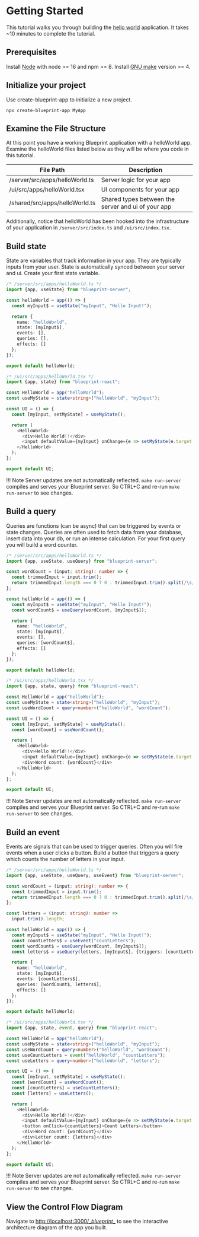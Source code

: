 # Getting Started

This tutorial walks you through building the [hello world](./examples.md#hello-world) application. It takes ~10 minutes to complete the tutorial.

## Prerequisites

Install [Node](https://nodejs.org/en/) with node >= 16 and npm >= 8. Install [GNU make](https://www.gnu.org/s/make/manual/make.html) version >= 4.

## Initialize your project 

Use create-blueprint-app to initialize a new project.

```shell
npx create-blueprint-app MyApp
```

## Examine the File Structure

At this point you have a working Blueprint application with a helloWorld app. Examine the helloWorld files listed below as they will be where you code in this tutorial.

|File Path|Description|
|----|----|
|/server/src/apps/helloWorld.ts|Server logic for your app|
|/ui/src/apps/helloWorld.tsx|UI components for your app|
|/shared/src/apps/helloWorld.ts|Shared types between the server and ui of your app|

Additionally, notice that helloWorld has been hooked into the infrastructure of your application in `/server/src/index.ts` and `/ui/src/index.tsx`.

## Build state

State are variables that track information in your app. They are typically inputs from your user. State is automatically synced between your server and ui. Create your first state variable.

```typescript
/* /server/src/apps/helloWorld.ts */
import {app, useState} from "blueprint-server";

const helloWorld = app(() => {
  const myInput$ = useState("myInput", "Hello Input!");

  return {
    name: "helloWorld",
    state: [myInput$],
    events: [],
    queries: [],
    effects: []
  };
});

export default helloWorld;
```

```typescript
/* /ui/src/apps/helloWorld.tsx */
import {app, state} from "blueprint-react";

const HelloWorld = app("helloWorld");
const useMyState = state<string>("helloWorld", "myInput");

const UI = () => {
  const [myInput, setMyState] = useMyState();

  return (
    <HelloWorld>
      <div>Hello World!!</div>
      <input defaultValue={myInput} onChange={e => setMyState(e.target.value)} />
    </HelloWorld>
  );
};

export default UI;
```

!!! Note 
    Server updates are not automatically reflected. `make run-server` compiles and serves your Blueprint server. So CTRL+C and re-run `make run-server` to see changes.

## Build a query

Queries are functions (can be async) that can be triggered by events or state changes. Queries are often used to fetch data from your database, insert data into your db, or run an intense calculation. For your first query you will build a word counter.

```typescript
/* /server/src/apps/helloWorld.ts */
import {app, useState, useQuery} from "blueprint-server";

const wordCount = (input: string): number => {
  const trimmedInput = input.trim();
  return trimmedInput.length === 0 ? 0 : trimmedInput.trim().split(/\s/).length;
};

const helloWorld = app(() => {
  const myInput$ = useState("myInput", "Hello Input!");
  const wordCount$ = useQuery(wordCount, [myInput$]);

  return {
    name: "helloWorld",
    state: [myInput$],
    events: [],
    queries: [wordCount$],
    effects: []
  };
});

export default helloWorld;
```

```typescript
/* /ui/src/apps/helloWorld.tsx */
import {app, state, query} from "blueprint-react";

const HelloWorld = app("helloWorld");
const useMyState = state<string>("helloWorld", "myInput");
const useWordCount = query<number>("helloWorld", "wordCount");

const UI = () => {
  const [myInput, setMyState] = useMyState();
  const [wordCount] = useWordCount();

  return (
    <HelloWorld>
      <div>Hello World!!</div>
      <input defaultValue={myInput} onChange={e => setMyState(e.target.value)} />
      <div>Word count: {wordCount}</div>
    </HelloWorld>
  );
};

export default UI;
```

!!! Note
    Server updates are not automatically reflected. `make run-server` compiles and serves your Blueprint server. So CTRL+C and re-run `make run-server` to see changes.

## Build an event

Events are signals that can be used to trigger queries. Often you will fire events when a user clicks a button. Build a button that triggers a query which counts the number of letters in your input.

```typescript
/* /server/src/apps/helloWorld.ts */
import {app, useState, useQuery, useEvent} from "blueprint-server";

const wordCount = (input: string): number => {
  const trimmedInput = input.trim();
  return trimmedInput.length === 0 ? 0 : trimmedInput.trim().split(/\s/).length;
};

const letters = (input: string): number =>
  input.trim().length;

const helloWorld = app(() => {
  const myInput$ = useState("myInput", "Hello Input!");
  const countLetters$ = useEvent("countLetters");
  const wordCount$ = useQuery(wordCount, [myInput$]);
  const letters$ = useQuery(letters, [myInput$], {triggers: [countLetters$]});

  return {
    name: "helloWorld",
    state: [myInput$],
    events: [countLetters$],
    queries: [wordCount$, letters$],
    effects: []
  };
});

export default helloWorld;
```


```typescript
/* /ui/src/apps/helloWorld.tsx */
import {app, state, event, query} from "blueprint-react";

const HelloWorld = app("helloWorld");
const useMyState = state<string>("helloWorld", "myInput");
const useWordCount = query<number>("helloWorld", "wordCount");
const useCountLetters = event("helloWorld", "countLetters");
const useLetters = query<number>("helloWorld", "letters");

const UI = () => {
  const [myInput, setMyState] = useMyState();
  const [wordCount] = useWordCount();
  const [countLetters] = useCountLetters();
  const [letters] = useLetters();

  return (
    <HelloWorld>
      <div>Hello World!!</div>
      <input defaultValue={myInput} onChange={e => setMyState(e.target.value)}/>
      <button onClick={countLetters}>Count Letters</button>
      <div>Word count: {wordCount}</div>
      <div>Letter count: {letters}</div>
    </HelloWorld>
  );
};

export default UI;
```

!!! Note
    Server updates are not automatically reflected. `make run-server` compiles and serves your Blueprint server. So CTRL+C and re-run `make run-server` to see changes.

## View the Control Flow Diagram

Navigate to [http://localhost:3000/\__blueprint__](http://localhost:3000/__blueprint__) to see the interactive architecture diagram of the app you built.